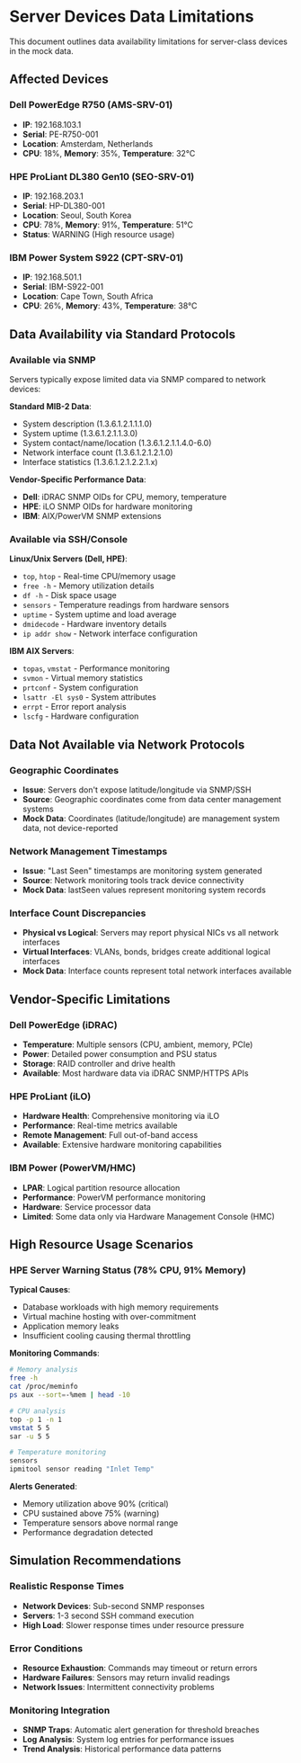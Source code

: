 # Server Devices Data Limitations

This document outlines data availability limitations for server-class devices in the mock data.

## Affected Devices

### Dell PowerEdge R750 (AMS-SRV-01)
- **IP**: 192.168.103.1
- **Serial**: PE-R750-001
- **Location**: Amsterdam, Netherlands
- **CPU**: 18%, **Memory**: 35%, **Temperature**: 32°C

### HPE ProLiant DL380 Gen10 (SEO-SRV-01) 
- **IP**: 192.168.203.1
- **Serial**: HP-DL380-001  
- **Location**: Seoul, South Korea
- **CPU**: 78%, **Memory**: 91%, **Temperature**: 51°C
- **Status**: WARNING (High resource usage)

### IBM Power System S922 (CPT-SRV-01)
- **IP**: 192.168.501.1
- **Serial**: IBM-S922-001
- **Location**: Cape Town, South Africa  
- **CPU**: 26%, **Memory**: 43%, **Temperature**: 38°C

## Data Availability via Standard Protocols

### Available via SNMP
Servers typically expose limited data via SNMP compared to network devices:

**Standard MIB-2 Data**:
- System description (1.3.6.1.2.1.1.1.0)
- System uptime (1.3.6.1.2.1.1.3.0)
- System contact/name/location (1.3.6.1.2.1.1.4.0-6.0)
- Network interface count (1.3.6.1.2.1.2.1.0)
- Interface statistics (1.3.6.1.2.1.2.2.1.x)

**Vendor-Specific Performance Data**:
- **Dell**: iDRAC SNMP OIDs for CPU, memory, temperature
- **HPE**: iLO SNMP OIDs for hardware monitoring  
- **IBM**: AIX/PowerVM SNMP extensions

### Available via SSH/Console

**Linux/Unix Servers (Dell, HPE)**:
- `top`, `htop` - Real-time CPU/memory usage
- `free -h` - Memory utilization details
- `df -h` - Disk space usage
- `sensors` - Temperature readings from hardware sensors
- `uptime` - System uptime and load average
- `dmidecode` - Hardware inventory details
- `ip addr show` - Network interface configuration

**IBM AIX Servers**:
- `topas`, `vmstat` - Performance monitoring
- `svmon` - Virtual memory statistics  
- `prtconf` - System configuration
- `lsattr -El sys0` - System attributes
- `errpt` - Error report analysis
- `lscfg` - Hardware configuration

## Data Not Available via Network Protocols

### Geographic Coordinates
- **Issue**: Servers don't expose latitude/longitude via SNMP/SSH
- **Source**: Geographic coordinates come from data center management systems
- **Mock Data**: Coordinates (latitude/longitude) are management system data, not device-reported

### Network Management Timestamps  
- **Issue**: "Last Seen" timestamps are monitoring system generated
- **Source**: Network monitoring tools track device connectivity
- **Mock Data**: lastSeen values represent monitoring system records

### Interface Count Discrepancies
- **Physical vs Logical**: Servers may report physical NICs vs all network interfaces
- **Virtual Interfaces**: VLANs, bonds, bridges create additional logical interfaces
- **Mock Data**: Interface counts represent total network interfaces available

## Vendor-Specific Limitations

### Dell PowerEdge (iDRAC)
- **Temperature**: Multiple sensors (CPU, ambient, memory, PCIe)
- **Power**: Detailed power consumption and PSU status
- **Storage**: RAID controller and drive health
- **Available**: Most hardware data via iDRAC SNMP/HTTPS APIs

### HPE ProLiant (iLO)  
- **Hardware Health**: Comprehensive monitoring via iLO
- **Performance**: Real-time metrics available
- **Remote Management**: Full out-of-band access
- **Available**: Extensive hardware monitoring capabilities

### IBM Power (PowerVM/HMC)
- **LPAR**: Logical partition resource allocation
- **Performance**: PowerVM performance monitoring
- **Hardware**: Service processor data
- **Limited**: Some data only via Hardware Management Console (HMC)

## High Resource Usage Scenarios

### HPE Server Warning Status (78% CPU, 91% Memory)
**Typical Causes**:
- Database workloads with high memory requirements
- Virtual machine hosting with over-commitment
- Application memory leaks
- Insufficient cooling causing thermal throttling

**Monitoring Commands**:
```bash
# Memory analysis
free -h
cat /proc/meminfo
ps aux --sort=-%mem | head -10

# CPU analysis  
top -p 1 -n 1
vmstat 5 5
sar -u 5 5

# Temperature monitoring
sensors
ipmitool sensor reading "Inlet Temp"
```

**Alerts Generated**:
- Memory utilization above 90% (critical)
- CPU sustained above 75% (warning)
- Temperature sensors above normal range
- Performance degradation detected

## Simulation Recommendations

### Realistic Response Times
- **Network Devices**: Sub-second SNMP responses
- **Servers**: 1-3 second SSH command execution
- **High Load**: Slower response times under resource pressure

### Error Conditions
- **Resource Exhaustion**: Commands may timeout or return errors
- **Hardware Failures**: Sensors may return invalid readings
- **Network Issues**: Intermittent connectivity problems

### Monitoring Integration
- **SNMP Traps**: Automatic alert generation for threshold breaches
- **Log Analysis**: System log entries for performance issues
- **Trend Analysis**: Historical performance data patterns